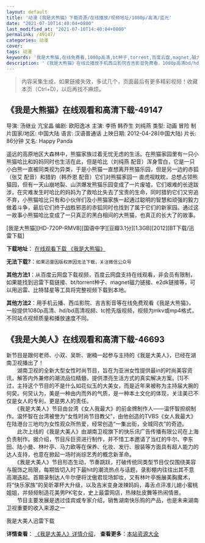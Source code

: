 ```yaml
---
layout: default
title: '动漫《我是大熊猫》下载资源/在线播放/视频地址/1080p/高清/蓝光'
date: "2021-07-10T14:40:04+0800"
last_modified_at: "2021-07-10T14:40:04+0800"
permalink: /49147/
categories: 动漫
cover:
tags: 动漫
keywords: '我是大熊猫,在线免费看,1080p高清,bt种子,torrent,百度云盘,magnet,磁力链,迅雷下载资源'
description: '《我是大熊猫》在线云播放手机西瓜影院吉吉影音免费看，1080p高清bd/hd未删减完整版和tc抢先枪版，mkv/mp4格式，附带bt/torrent种子、magnet/磁力链、百度云盘、网盘资源迅雷下载链接'
---
```


>内容采集生成，如果链接失效，多试几个，页面最后有更多精彩视频！收藏本页（Ctrl+D)，以后再找不麻烦。


## 《我是大熊猫》在线观看和高清下载-49147

导演: 汤继业 亢宝晶 编剧: 欧阳逸冰 主演: 李扬 韩乔生 刘纯燕 类型: 动画 冒险 制片国家/地区: 中国大陆 语言: 汉语普通话 上映日期: 2012-04-28(中国大陆) 片长: 86分钟 又名: Happy Panda

遥远的高原地区大森林中，熊猫家族过着无忧无虑的生活。在熊猫家园里有一只小熊猫哈比和妈妈同时也生活在此，但是哈比（刘纯燕 配音）浑身雪白，它是一只小白熊一直被同类视为异类，于是小熊猫一直想离开熊猫乐园，但是另一边的赤狐（张艾 配音）和猎豹（韩乔恩 配音）它们对熊猫家园一 直虎视眈眈，总想占领熊猫园，但有一天山崩地裂、山洪爆发熊猫乐园变成了一片废墟，它们艰难的长途跋涉，在灾难发生时哈比的妈妈为了救哈比失去了宝贵的生命，同时猎豹它们又穷追不弃，小熊猫哈比只有和小伙伴们及小熊猫家族一起通过聪明的智慧和顽强的毅力做着斗争，最后它们终于战胜邪恶的赤狐同时也找到了属于它们的新家园。通过这一故事小熊猫哈比变成了一只真正的黑白相间的大熊猫，也真正的长大了的故事。


[我是大熊猫][HD-720P-RMVB][国语中字][豆瓣3.1分][1.3GB][2012][BT下载/迅雷下载]

**下载地址**： [在线观看下载 《我是大熊猫》](https://www.btdx8.com/torrent/happy_panda_2012.html) 


**无法下载?**：`如果迅雷因版权原因无法下载，关注微信公众号 `

**其他方法1**：从百度云网盘下载视频，百度云网盘支持在线观看，非会员有限制，如果能找到迅雷下载链接、bt/torrent种子、magnet磁力链接、e2dk链接等，可以用迅雷、比特彗星等工具将完整视频下载到本地。

**其他方法2**：用手机云播、西瓜影院、吉吉影音等在线免费观看《我是大熊猫》，一般提供1080p高清、hd/bd高清视频、tc抢先版视频，视频为mkv或mp4格式，不同站点视频质量和播放速度不同。


## 《我是大美人》在线观看和高清下载-46693

新节目是跟何老师、小双、吴昕、谢楠一起参与主持的《我是大美人》，已经在湖南卫视播出了！<br />　　湖南卫视的全新大型女性时尚节目，旨在为亚洲女性提供最in的时尚美容资讯，解答内外兼修的潮流品位精髓，提供漂亮生活方式的真实解决方案。[1]不过，主持这个节目的不是什么如花似玉的大美女，而是近年来被称为主持届大腕的何炅。何炅认为，美是一种由内而外的气质，是一种本土文化的体现，关注美已不仅是女人的专利，更是男人的责任。<br />　　《我是大美人》节目由台湾《女人我最大》的前金牌制作人——温怀智担纲制作。温怀智在台湾被誉为&ldquo;女性时尚节目教父&rdquo;，由他创造的TVBS《女人我最大》在陆港台三地均为女性观众所热爱，经常创造&ldquo;一集出街，全城同衣”的奇迹。<br />　　此次上线的《我是大美人》由湖南卫视旗下的快乐讯广告传播有限公司在上海负责制作。据介绍，节目斥巨资进行制作，并不惜工本邀请了当红的牛尔、李东田、陆小曼、林叶亭、马力欧等在保养、化妆、发行、服装等方面具有超人能力的达人支持，也意在掀起一场时尚综艺秀的概念新革命。<br />　　《我是大美人》节目形态生动，节奏跳跃，打破传统同类型节目仅仅围绕美容与服饰之局限，每期皆切入时下最hit的潮流热点与话题，录影棚内往往出其不意高潮迭起。首期录制达人牛尔便将沈傲君现场卸妆，又有林叶亭施展美胸魔术，将“快乐家族”的吴昕罩杯大升级，以及吉米变身泼辣妈妈，毒舌点评准儿媳小蜜桃姐姐，并频频制造花美男PK宅女，史上最雷网店，热辣肚皮舞等热闹情景。<br />　　节目主要发展是透过佳宾或专家介绍，销售湖南快乐购的产品，也是未来湖南卫视重要的收入来源之一


我是大美人迅雷下载

**详情查看**： [《我是大美人》详情介绍](/movie/46693/)， **查看更多**：[本站资源大全](/movie/t/all/)

